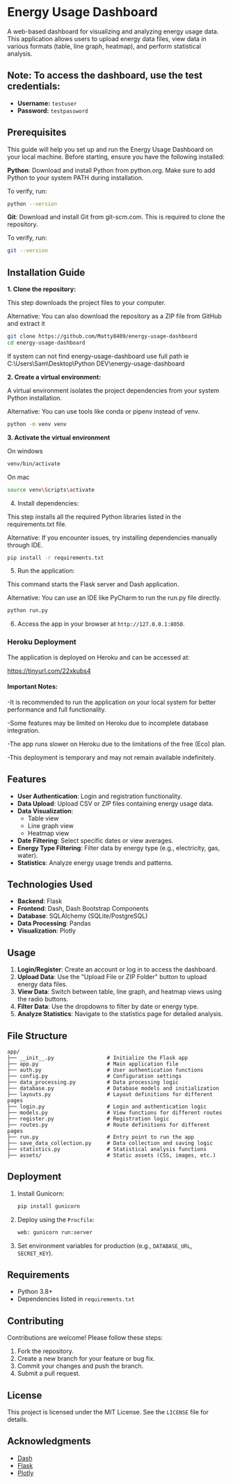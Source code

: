 # Energy Usage Dashboard

A web-based dashboard for visualizing and analyzing energy usage data. This application allows users to upload energy data files, view data in various formats (table, line graph, heatmap), and perform statistical analysis.


## **Note:** To access the dashboard, use the test credentials:
- **Username:** `testuser`
- **Password:** `testpassword`

## Prerequisites
This guide will help you set up and run the Energy Usage Dashboard on your local machine. Before starting, ensure you have the following installed:


**Python**: Download and install Python from python.org. Make sure to add Python to your system PATH during installation.

To verify, run:
```bash
python --version
```

**Git**: Download and install Git from git-scm.com. This is required to clone the repository.

To verify, run:
```bash
git --version
```
## Installation Guide

**1. Clone the repository:**
   
This step downloads the project files to your computer.

Alternative: You can also download the repository as a ZIP file from GitHub and extract it
   ```bash
   git clone https://github.com/Matty8409/energy-usage-dashboard
   cd energy-usage-dashboard
   ```
If system can not find energy-usage-dashboard use full path ie C:\Users\Sam\Desktop\Python DEV\energy-usage-dashboard

**2. Create a virtual environment:**
   
A virtual environment isolates the project dependencies from your system Python installation.

Alternative: You can use tools like conda or pipenv instead of venv.
   ```bash
   python -m venv venv
   ```

**3. Activate the virtual environment**
   
On windows
   ```bash
   venv/bin/activate
   ```
On mac
   ```bash
   source venv\Scripts\activate
   ```
4. Install dependencies:

This step installs all the required Python libraries listed in the requirements.txt file.

Alternative: If you encounter issues, try installing dependencies manually through IDE.


   ```bash
   pip install -r requirements.txt
   ```


5. Run the application:

This command starts the Flask server and Dash application.

Alternative: You can use an IDE like PyCharm to run the run.py file directly.

   ```bash
   python run.py
   ```

6. Access the app in your browser at `http://127.0.0.1:8050`.

### Heroku Deployment

The application is deployed on Heroku and can be accessed at:

https://tinyurl.com/22xkubs4

#### Important Notes:
-It is recommended to run the application on your local system for better performance and full functionality.

-Some features may be limited on Heroku due to incomplete database integration.

-The app runs slower on Heroku due to the limitations of the free (Eco) plan.

-This deployment is temporary and may not remain available indefinitely.


## Features

- **User Authentication**: Login and registration functionality.
- **Data Upload**: Upload CSV or ZIP files containing energy usage data.
- **Data Visualization**:
  - Table view
  - Line graph view
  - Heatmap view
- **Date Filtering**: Select specific dates or view averages.
- **Energy Type Filtering**: Filter data by energy type (e.g., electricity, gas, water).
- **Statistics**: Analyze energy usage trends and patterns.

## Technologies Used

- **Backend**: Flask
- **Frontend**: Dash, Dash Bootstrap Components
- **Database**: SQLAlchemy (SQLite/PostgreSQL)
- **Data Processing**: Pandas
- **Visualization**: Plotly

## Usage

1. **Login/Register**: Create an account or log in to access the dashboard.
2. **Upload Data**: Use the "Upload File or ZIP Folder" button to upload energy data files.
3. **View Data**: Switch between table, line graph, and heatmap views using the radio buttons.
4. **Filter Data**: Use the dropdowns to filter by date or energy type.
5. **Analyze Statistics**: Navigate to the statistics page for detailed analysis.

## File Structure

```
app/
├── __init__.py                 # Initialize the Flask app
├── app.py                      # Main application file
├── auth.py                     # User authentication functions
├── config.py                   # Configuration settings
├── data_processing.py          # Data processing logic
├── database.py                 # Database models and initialization
├── layouts.py                  # Layout definitions for different pages
├── login.py                    # Login and authentication logic
├── models.py                   # View functions for different routes
├── register.py                 # Registration logic
├── routes.py                   # Route definitions for different pages
├── run.py                      # Entry point to run the app
├── save_data_collection.py     # Data collection and saving logic
├── statistics.py               # Statistical analysis functions
├── assets/                     # Static assets (CSS, images, etc.)
```

## Deployment

1. Install Gunicorn:
   ```bash
   pip install gunicorn
   ```

2. Deploy using the `Procfile`:
   ```bash
   web: gunicorn run:server
   ```

3. Set environment variables for production (e.g., `DATABASE_URL`, `SECRET_KEY`).

## Requirements

- Python 3.8+
- Dependencies listed in `requirements.txt`

## Contributing

Contributions are welcome! Please follow these steps:

1. Fork the repository.
2. Create a new branch for your feature or bug fix.
3. Commit your changes and push the branch.
4. Submit a pull request.

## License

This project is licensed under the MIT License. See the `LICENSE` file for details.

## Acknowledgments

- [Dash](https://dash.plotly.com/)
- [Flask](https://flask.palletsprojects.com/)
- [Plotly](https://plotly.com/)
